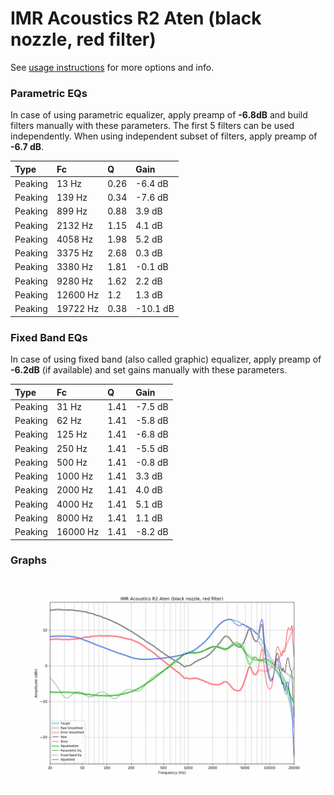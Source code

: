 # IMR Acoustics R2 Aten (black nozzle, red filter)
See [usage instructions](https://github.com/jaakkopasanen/AutoEq#usage) for more options and info.

### Parametric EQs
In case of using parametric equalizer, apply preamp of **-6.8dB** and build filters manually
with these parameters. The first 5 filters can be used independently.
When using independent subset of filters, apply preamp of **-6.7 dB**.

| Type    | Fc       |    Q | Gain     |
|:--------|:---------|:-----|:---------|
| Peaking | 13 Hz    | 0.26 | -6.4 dB  |
| Peaking | 139 Hz   | 0.34 | -7.6 dB  |
| Peaking | 899 Hz   | 0.88 | 3.9 dB   |
| Peaking | 2132 Hz  | 1.15 | 4.1 dB   |
| Peaking | 4058 Hz  | 1.98 | 5.2 dB   |
| Peaking | 3375 Hz  | 2.68 | 0.3 dB   |
| Peaking | 3380 Hz  | 1.81 | -0.1 dB  |
| Peaking | 9280 Hz  | 1.62 | 2.2 dB   |
| Peaking | 12600 Hz | 1.2  | 1.3 dB   |
| Peaking | 19722 Hz | 0.38 | -10.1 dB |

### Fixed Band EQs
In case of using fixed band (also called graphic) equalizer, apply preamp of **-6.2dB**
(if available) and set gains manually with these parameters.

| Type    | Fc       |    Q | Gain    |
|:--------|:---------|:-----|:--------|
| Peaking | 31 Hz    | 1.41 | -7.5 dB |
| Peaking | 62 Hz    | 1.41 | -5.8 dB |
| Peaking | 125 Hz   | 1.41 | -6.8 dB |
| Peaking | 250 Hz   | 1.41 | -5.5 dB |
| Peaking | 500 Hz   | 1.41 | -0.8 dB |
| Peaking | 1000 Hz  | 1.41 | 3.3 dB  |
| Peaking | 2000 Hz  | 1.41 | 4.0 dB  |
| Peaking | 4000 Hz  | 1.41 | 5.1 dB  |
| Peaking | 8000 Hz  | 1.41 | 1.1 dB  |
| Peaking | 16000 Hz | 1.41 | -8.2 dB |

### Graphs
![](./IMR%20Acoustics%20R2%20Aten%20(black%20nozzle,%20red%20filter).png)
